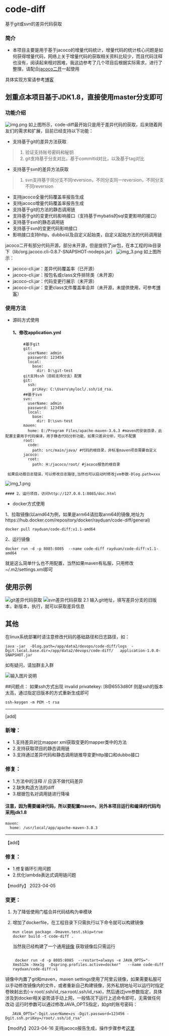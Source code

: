 # code-diff
基于git或svn的差异代码获取


### 简介
+ 本项目主要是用于基于jacoco的增量代码统计，增量代码的统计核心问题是如何获得增量代码，网络上关于增量代码的获取相关资料比较少，而且代码注释也没有，阅读起来相对困难，我这边参考了几个项目后根据实际需求，进行了整理，请配合[jacoco二开](https://gitee.com/Dray/jacoco.git)一起使用

具体实现方案请参考[博客](https://blog.csdn.net/tushuping/article/details/112613528)
## 划重点本项目基于JDK1.8，直接使用master分支即可
### 功能介绍
![img.png](img.png)
如上图所示，code-diff最开始只是用于差异代码的获取，后来随着网友们的需求和扩展，目前已经支持以下功能：
* 支持基于git的差异方法获取
 > 1. 验证支持账号密码和秘钥
 > 2. git支持基于分支对比，基于commitId对比，以及基于tag对比
* 支持基于svn的差异方法获取
 > 1. svn支持基于同分支不同reversion，不同分支同一reversion，不同分支不同reversion
* 支持jacoco全量代码覆盖率报告生成
* 支持jacoco增量代码覆盖率报告生成
* 支持基于git的方法的静态调用链
* 支持基于git的变更代码影响接口（支持基于mybatis的sql变更影响的接口）
* 支持基于svn的静态调用链
* 支持基于svn的变更代码影响接口
* 影响接口支持http，dubbo以及自定义起始类，自定义起始方法的代码调用链

jacoco二开有部分代码开源，部分未开源，但是提供了jar包，在本工程的lib目录下（lib/org.jacoco.cli-0.8.7-SNAPSHOT-nodeps.jar）
![img_3.png](img_3.png)
如上图所示：
* jacoco-cli.jar：差异代码覆盖率（已开源）
* jacoco-cli.jar：按包名或class文件排除类（未开源）
* jacoco-cli.jar：代码变更行展示（未开源）
* jacoco-cli.jar：变更class文件覆盖率合并（未开源，未提供使用，可参考[博客](https://blog.csdn.net/tushuping/article/details/131640959?spm=1001.2014.3001.5501)）
### 使用方法
* 源码方式使用
    #### 1、修改application.yml

```agsl
        #基于git
        git:
          userName: admin
          password: 123456
          local:
            base:
              dir: D:\git-test
        git支持ssh（目前支持分支）配置
        git:
          ssh:
            priKey: C:\Users\mylocl/.ssh/id_rsa.
        ##基于svn
        svn:
          userName: admin
          password: 123456
          local:
            base:
              dir: D:\svn-test  
        maven:
          home: E:/Program Files/apache-maven-3.6.3 #maven的安装目录，此配置主要用于代码编译，用于静态代码分析功能，如果只差异分析，可以不配置
        root:
          code:
            path: src/main/java/ #代码的根目录，非标准maven项目需要自定义
        jacoco:
          root:
            path: H:/jacoco/root/ #jacoco报告的根目录      
```
     如果启动报日志错误，可以修改日志路径,当然也可以启动时修改jvm参数-Dlog.path=xxx
![img_1.png](img_1.png)

    #### 2、运行项目，访问http://127.0.0.1:8085/doc.html
* docker方式使用

1、拉取镜像(以amd64为例，如果是arm64请拉取arm64的镜像,地址为https://hub.docker.com/repository/docker/rayduan/code-diff/general)
```angular2html
docker pull rayduan/code-diff:v1.1-amd64
```
2、运行镜像
```angular2html
docker run -d -p 8085:8085  --name code-diff rayduan/code-diff:v1.1-amd64
```
就是这么简单什么也不用配置，当然如果maven有私服，只用修改~/.m2/settings.xml即可

## 使用示例    

![git差异代码获取](https://images.gitee.com/uploads/images/2021/0408/122939_6cf6505d_1007820.png "屏幕截图.png")
![svn差异代码获取](https://images.gitee.com/uploads/images/2021/0408/123039_5cb136f9_1007820.png "屏幕截图.png")
	 2.1 输入git地址，填写差异分支的旧版本，新版本，执行，就可以获取差异信息

## 其他
在linux系统部署时请注意修改代码的基础路径和日志路径，如：
```angular2html
java -jar  -Dlog.path=/app/data2/devops/code-diff/logs  -Dgit.local.base.dir=/app/data2/devops/code-diff/   application-1.0.0-SNAPSHOT.jar
```


如有疑问，请加群主入群

![输入图片说明](https://images.gitee.com/uploads/images/2021/0414/163539_9ff67f82_1007820.png "屏幕截图.png")


##问题点：
如果ssh方式出现
invalid privatekey: [B@6553d80f 则是ssh的版本太高，通过指定旧版本的方式重新生成即可
```
ssh-keygen -m PEM -t rsa
```
---
[add]
### 新增：
* 1.支持差异对比mapper xml获取变更的mapper类中的方法
* 2.支持获取项目的静态调用链
* 3.支持通过差异代码和静态调用链推导变更http接口和dubbo接口
### 修复：
* 1.方法中的注释 // 应该不做代码差异
* 2.缺失构造方法的diff
* 3.根据包名对调用链进行降噪
#### 注意，因为需要编译代码，所以要配置maven，另外本项目运行和编译的代码均采用jdk1.8
```agsl
maven:
  home: /usr/local/app/apache-maven-3.8.3
```
---
【add】
### 修复：
* 1.修复循环引用问题
* 2.优化lambda表达式调用链问题

【modify】 2023-04-05
### 变更：
1. 为了降低使用门槛合并代码结构为单模块
2. 增加了dockerfile，在工程目录下只需执行以下命令就可以构建镜像
    ```
   mvn clean package -Dmaven.test.skip=true
   docker build -t code-diff .
   ```
   当然我已经构建了一个通用[镜像](https://hub.docker.com/layers/rayduan/code-diff/v1/images/sha256-eefb21263cef421866ff68b193b4311a877e29e20a5acb2ef5745de1aefd396f?context=repo)
   获取镜像后只需运行

   ``` 
   
    docker run -d -p 8085:8085  --restart=always -e JAVA_OPTS="-Xms512m -Xmx1g  -Dspring.profiles.active=docker"   --name code-diff rayduan/code-diff:v1
   
   ```

  镜像中内置了git和maven，maven settings使用了阿里云镜像，如果需要私服可以手动修改镜像内的文件，或者重新自己构建镜像，另外私钥地址可以运行时指定卷映射出去(-v root/.ssh/id_rsa:root/.ssh/id_rsa)，然后通过jvm参数指定，具体涉及到docker相关姿势请手动上网，一般情况下运行上述命令即可，无需做任何改动
  运行时参数可以通过修改JAVA_OPTS指定，如git的账号密码：
  ```
     JAVA_OPTS="-Dgit.userName=zs -Dgit.password=123456 -Dgit.ssh.priKey=/root/.ssh/id_rsa" 
  ```

【modify】2023-04-16
支持jacoco报告生成，操作步骤参考[这里](https://gitee.com/Dray/code-diff/wikis/%E4%BD%BF%E7%94%A8jacoco%E5%91%BD%E4%BB%A4%E7%94%9F%E6%88%90jacoco%E6%8A%A5%E5%91%8A?sort_id=8001440)